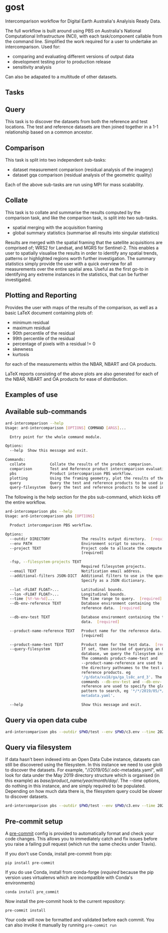 # gost

Intercomparison workflow for Digital Earth Australia's Analyisis Ready Data.

The full workflow is built around using PBS on Australia's National Computational Infrastructure (NCI), with each task/component callable from the command line.
Simplified the work required for a user to undertake an intercomparison.
Used for:

* comparing and evaluating different versions of output data
* development testing prior to production release
* sensitivity analysis

Can also be adapated to a multitude of other datasets.

## Tasks

Query
-----

This task is to discover the datasets from both the reference and test locations. The test and reference datasets are then joined together in a 1-1 relationship based on a common ancestor.

Comparison
----------

This task is split into two independent sub-tasks:

* dataset measurement comparison (residual analysis of the imagery)
* dataset gqa comparison (residual analysis of the geometric quality)

Each of the above sub-tasks are run using MPI for mass scalability.

Collate
-------

This task is to collate and summarise the results computed by the comparison task, and like the comparison task, is split into two sub-tasks.

* spatial merging with the acquisition framing
* global summary statistics (summarise all results into singular statistics)

Results are merged with the spatial framing that the satellite acquisitions are comprised of; WRS2 for Landsat, and MGRS for Sentinel-2. This enables a user to spatially visualise the results in order to identify any spatial trends, patterns or highlighted regions worth further investigation.
The summary statistics simply provide the user with a quick overview for all measurements over the entire spatial area. Useful as the first go-to in identifying any extreme instances in the statistics, that can be further investigated.

Plotting and Reporting
----------------------

Provides the user with maps of the results of the comparison, as well as a basic LaTeX document containing plots of:

* minimum residual
* maximum residual
* 90th percentile of the residual
* 99th percentile of the residual
* percentage of pixels with a residual != 0
* skewness
* kurtosis

for each of the measurements within the NBAR, NBART and OA products.

LaTeX reports consisting of the above plots are also generated for each of the NBAR, NBART and OA products for ease of distribution.


## Examples of use

Available sub-commands
----------------------

```bash
ard-intercomparison --help
Usage: ard-intercomparison [OPTIONS] COMMAND [ARGS]...

  Entry point for the whole command module.

Options:
  --help  Show this message and exit.

Commands:
  collate           Collate the results of the product comparison.
  comparison        Test and Reference product intercomparison evaluation.
  pbs               Product intercomparison PBS workflow.
  plotting          Using the framing geometry, plot the results of the...
  query             Query the test and reference products to be used in the...
  query-filesystem  Query the test and reference products to be used in the...
```

The following is the help section for the pbs sub-command, which kicks off the entire workflow.

```bash
ard-intercomparison pbs --help
Usage: ard-intercomparison pbs [OPTIONS]

  Product intercomparison PBS workflow.

Options:
  --outdir DIRECTORY              The results output directory.  [required]
  --env PATH                      Environment script to source.
  --project TEXT                  Project code to allocate the compute costs.
                                  [required]

  -fsp, --filesystem-projects TEXT
                                  Required filesystem projects.
  --email TEXT                    Notification email address.
  --additional-filters JSON-DICT  Additional filters to use in the query.
                                  Specify as a JSON dictionary.

  --lat <FLOAT FLOAT>...          Latitudinal bounds.
  --lon <FLOAT FLOAT>...          Longitudinal bounds.
  --time [%Y-%m-%d]...            The time range to query.  [required]
  --db-env-reference TEXT         Database environment containing the
                                  reference data.  [required]

  --db-env-test TEXT              Database environment containing the test
                                  data.  [required]

  --product-name-reference TEXT   Product name for the reference data.
                                  [required]

  --product-name-test TEXT        Product name for the test data.  [required]
  --query-filesystem              If set, then instead of querying an ODC
                                  database, we query the filesystem instead.
                                  The commands product-name-test and
                                  --product-name-reference are used to specify
                                  the directory pathnames to the test and
                                  reference products. eg
                                  '/g/data/xu18/ga/ga_ls8c_ard_3'. The
                                  commands --db-env-test and --db-env-
                                  reference are used to specify the glob
                                  pattern to search, eg '*/*/2019/05/*/*.odc-
                                  metadata.yaml'.

  --help                          Show this message and exit.
```

Query via open data cube
------------------------

```bash
ard-intercomparison pbs --outdir $PWD/test --env $PWD/c3.env --time 2020-5-1 2020-5-2 --db-env-reference prod-db --db-env-test sample-db--product-name-reference ga_ls8c_ard_3 --product-name-test ga_ls8c_ard_3 --project u46
```

Query via filesystem
--------------------

If data hasn't been indexed into an Open Data Cube instance, datasets can still be discovered using the filesystem.
In this instance we need to use glob to discover the datasets. For example, "*/*/2019/05/*/*.odc-metadata.yaml", will look for data under the May 2019 directory structure which is organised (in this example) as *base/product_name/year/month/day/<data>*.
The *--time* options, do nothing in this instance, and are simply required to be populated.
Depending on how much data there is, the filesystem query could be slower to discover datasets.

```bash
ard-intercomparison pbs --outdir $PWD/test --env $PWD/c3.env --time 2020-5-1 2020-5-2 --db-env-reference "*/*/2019/05/*/*.odc-metadata.yaml" --db-env-test "*/*/2019/05/*/*.odc-metadata.yaml" --product-name-reference /g/data/xu18/ga/ga_ls8c_ard_3/ --product-name-test $PWD/pkgdir/ga_ls8c_ard_3/ --query-filesystem --project u46
```

Pre-commit setup
----------------

A [pre-commit](https://pre-commit.com/) config is provided to automatically format
and check your code changes. This allows you to immediately catch and fix
issues before you raise a failing pull request (which run the same checks under
Travis).

If you don't use Conda, install pre-commit from pip:

    pip install pre-commit

If you do use Conda, install from conda-forge (*required* because the pip
version uses virtualenvs which are incompatible with Conda's environments)

    conda install pre_commit

Now install the pre-commit hook to the current repository:

    pre-commit install

Your code will now be formatted and validated before each commit. You can also
invoke it manually by running `pre-commit run`
